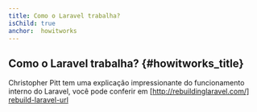 ```yaml
---
title: Como o Laravel trabalha?
isChild: true
anchor:  howitworks
---
```


## Como o Laravel trabalha? {#howitworks_title}

Christopher Pitt tem uma explicação impressionante do funcionamento interno do Laravel, você pode conferir em [http://rebuildinglaravel.com/] [rebuild-laravel-url]

[rebuild-laravel-url]: http://rebuildinglaravel.com/